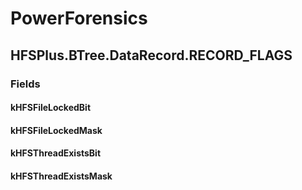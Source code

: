 ﻿# PowerForensics


## HFSPlus.BTree.DataRecord.RECORD_FLAGS

### Fields

#### kHFSFileLockedBit

#### kHFSFileLockedMask

#### kHFSThreadExistsBit

#### kHFSThreadExistsMask

